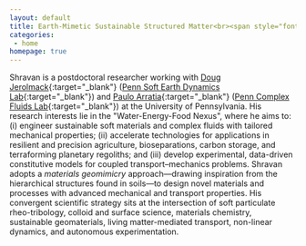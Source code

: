 ```yaml
---
layout: default
title: Earth-Mimetic Sustainable Structured Matter<br><span style="font-size:55%;"><b>Materials Geomimicry | Functional Suspensions | Biomediated Matter
categories:
 - home
homepage: true
---
```

Shravan is a postdoctoral researcher working with [Doug Jerolmack](https://earth.sas.upenn.edu/people/douglas-j-jerolmack){:target="_blank"} ([Penn Soft Earth Dynamics Lab](https://pennsed.seas.upenn.edu/){:target="_blank"}) and [Paulo Arratia](https://directory.seas.upenn.edu/paulo-e-arratia/){:target="_blank"} ([Penn Complex Fluids Lab](https://arratia.seas.upenn.edu/){:target="_blank"}) at the University of Pennsylvania. His research interests lie in the "Water-Energy-Food Nexus", where he aims to: (i) engineer sustainable soft materials and complex fluids with tailored mechanical properties; (ii) accelerate technologies for applications in resilient and precision agriculture, bioseparations, carbon storage, and terraforming planetary regoliths; and (iii) develop experimental, data-driven constitutive models for coupled transport–mechanics problems. Shravan adopts a <i>materials geomimicry</i> approach—drawing inspiration from the hierarchical structures found in soils—to design novel materials and processes with advanced mechanical and transport properties. His convergent scientific strategy sits at the intersection of soft particulate rheo-tribology, colloid and surface science, materials chemistry, sustainable geomaterials, living matter-mediated transport, non-linear dynamics, and autonomous experimentation.


